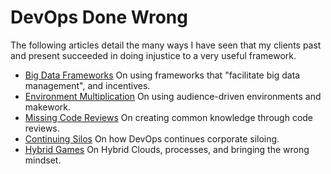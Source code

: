 DevOps Done Wrong
=================

The following articles detail the many ways I have seen that my clients past and present succeeded in doing injustice to a very useful framework.

* [Big Data Frameworks](big_data_frameworks.md)
  On using frameworks that "facilitate big data management", and incentives.
* [Environment Multiplication](environment_multiplication.md)
  On using audience-driven environments and makework.
* [Missing Code Reviews](missing_reviews.md)
  On creating common knowledge through code reviews.
* [Continuing Silos](silos.md)
  On how DevOps continues corporate siloing.
* [Hybrid Games](hybrid_games.md)
  On Hybrid Clouds, processes, and bringing the wrong mindset.
